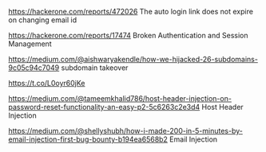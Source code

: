 https://hackerone.com/reports/472026 The auto login link does not expire on changing email id

https://hackerone.com/reports/17474 Broken Authentication and Session Management

https://medium.com/@aishwaryakendle/how-we-hijacked-26-subdomains-9c05c94c7049 subdomain takeover

https://t.co/L0oyr60jKe

https://medium.com/@tameemkhalid786/host-header-injection-on-password-reset-functionality-an-easy-p2-5c6263c2e3d4 Host Header Injection

https://medium.com/@shellyshubh/how-i-made-200-in-5-minutes-by-email-injection-first-bug-bounty-b194ea6568b2 Email Injection 
